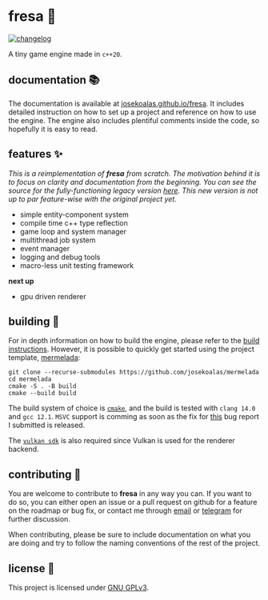 # fresa :strawberry:

<p>
  <a href="https://github.com/josekoalas/fresa/blob/main/CHANGELOG.md"><img alt="changelog" src="https://img.shields.io/badge/changelog-0.5.1-4673db?style=pl"/></a>
</p>

A tiny game engine made in `c++20`.

## documentation :books:

The documentation is available at [josekoalas.github.io/fresa](https://josekoalas.github.io/fresa). It includes detailed instruction on how to set up a project and reference on how to use the engine. The engine also includes plentiful comments inside the code, so hopefully it is easy to read.

## features :sparkles:

_This is a reimplementation of **fresa** from scratch. The motivation behind it is to focus on clarity and documentation from the beginning. You can see the source for the fully-functioning legacy version [here](https://github.com/josekoalas/fresa-legacy). This new version is not up to par feature-wise with the original project yet._

- simple entity-component system
- compile time c++ type reflection
- game loop and system manager
- multithread job system
- event manager
- logging and debug tools
- macro-less unit testing framework

**next up**

- gpu driven renderer

## building :hammer:

For in depth information on how to build the engine, please refer to the [build instructions](https://josekoalas.github.io/fresa/0.4/getting_started/building). However, it is possible to quickly get started using the project template, [mermelada](https://github.com/josekoalas/mermelada):

```
git clone --recurse-submodules https://github.com/josekoalas/mermelada
cd mermelada
cmake -S . -B build
cmake --build build
```

The build system of choice is [`cmake`](https://cmake.org), and the build is tested with `clang 14.0` and `gcc 12.1`. `MSVC` support is comming as soon as the fix for [this](https://developercommunity.visualstudio.com/t/Lambda-inside-lambda-cant-detect-conste/10085564) bug report I submitted is released.

The [`vulkan sdk`](https://vulkan.lunarg.com/sdk/home) is also required since Vulkan is used for the renderer backend.

## contributing :herb:

You are welcome to contribute to **fresa** in any way you can. If you want to do so, you can either open an issue or a pull request on github for a feature on the roadmap or bug fix, or contact me through [email](mailto:jose.pazos.perez@rai.usc.es) or [telegram](https://t.me/josekoalas) for further discussion.

When contributing, please be sure to include documentation on what you are doing and try to follow the naming conventions of the rest of the project.

## license :pencil:

This project is licensed under [GNU GPLv3](LICENSE.md).